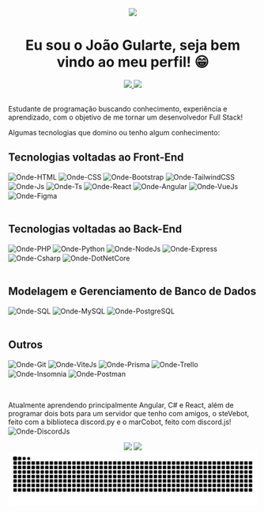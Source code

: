 <div align="center">
  <img src="https://64.media.tumblr.com/a3db7a72abff23d4e23146d8d7c8f33d/tumblr_pabqogyXEH1txj8weo4_540.gifv" height="165em"/>
</div>

<h1 align="center"> Eu sou o João Gularte, seja bem vindo ao meu perfil! 😁 </h1>

<div align="center">
  <a href="https://github.com/ondejoaogularte">
  <img height="165em" src="https://github-readme-stats.vercel.app/api?username=ondejoaogularte&show_icons=true&theme=aura&include_all_commits=true&count_private=true"/>
  <img height="165em" src="https://github-readme-stats.vercel.app/api/top-langs/?username=ondejoaogularte&layout=donut&langs_count=8&theme=aura"/></a>
</div>

<br>

Estudante de programação buscando conhecimento, experiência e aprendizado, com o objetivo de me tornar um desenvolvedor Full Stack!

Algumas tecnologias que domino ou tenho algum conhecimento:

## Tecnologias voltadas ao Front-End

<div style="display: inline_block">
  <img align="center" alt="Onde-HTML" height="30" width="40" src="https://cdn.jsdelivr.net/gh/devicons/devicon@latest/icons/html5/html5-original.svg">
  <img align="center" alt="Onde-CSS" height="30" width="40" src="https://cdn.jsdelivr.net/gh/devicons/devicon@latest/icons/css3/css3-original.svg">
  <img align="center" alt="Onde-Bootstrap" height="30" width="40" src="https://cdn.jsdelivr.net/gh/devicons/devicon@latest/icons/bootstrap/bootstrap-original.svg">
  <img align="center" alt="Onde-TailwindCSS" height="30" width="40" src="https://cdn.jsdelivr.net/gh/devicons/devicon@latest/icons/tailwindcss/tailwindcss-original.svg">
  <img align="center" alt="Onde-Js" height="30" width="40" src="https://cdn.jsdelivr.net/gh/devicons/devicon@latest/icons/javascript/javascript-original.svg">
  <img align="center" alt="Onde-Ts" height="30" width="40" src="https://cdn.jsdelivr.net/gh/devicons/devicon@latest/icons/typescript/typescript-original.svg">
  <img align="center" alt="Onde-React" height="30" width="40" src="https://cdn.jsdelivr.net/gh/devicons/devicon@latest/icons/react/react-original.svg">
  <img align="center" alt="Onde-Angular" height="30" width="40" src="https://cdn.jsdelivr.net/gh/devicons/devicon@latest/icons/angular/angular-original.svg">
  <img align="center" alt="Onde-VueJs" height="30" width="40" src="https://cdn.jsdelivr.net/gh/devicons/devicon@latest/icons/vuejs/vuejs-original.svg">
  <img align="center" alt="Onde-Figma" height="30" width="40" src="https://cdn.jsdelivr.net/gh/devicons/devicon@latest/icons/figma/figma-original.svg">
</div><br>

## Tecnologias voltadas ao Back-End

<div style="display: inline_block">
  <img align="center" alt="Onde-PHP" height="30" width="40" src="https://cdn.jsdelivr.net/gh/devicons/devicon@latest/icons/php/php-original.svg">
  <img align="center" alt="Onde-Python" height="30" width="40" src="https://cdn.jsdelivr.net/gh/devicons/devicon@latest/icons/python/python-original.svg">
  <img align="center" alt="Onde-NodeJs" height="30" width="40" src="https://cdn.jsdelivr.net/gh/devicons/devicon@latest/icons/nodejs/nodejs-original.svg">
  <img align="center" alt="Onde-Express" height="30" width="40" src="https://cdn.jsdelivr.net/gh/devicons/devicon@latest/icons/express/express-original.svg">
  <img align="center" alt="Onde-Csharp" height="30" width="40" src="https://cdn.jsdelivr.net/gh/devicons/devicon@latest/icons/csharp/csharp-original.svg">
  <img align="center" alt="Onde-DotNetCore" height="30" width="40" src="https://cdn.jsdelivr.net/gh/devicons/devicon@latest/icons/dotnetcore/dotnetcore-original.svg">
</div><br>

## Modelagem e Gerenciamento de Banco de Dados

<div style="display: inline_block">
  <img align="center" alt="Onde-SQL" height="30" width="40" src="https://cdn.jsdelivr.net/gh/devicons/devicon@latest/icons/azuresqldatabase/azuresqldatabase-original.svg">
  <img align="center" alt="Onde-MySQL" height="30" width="40" src="https://cdn.jsdelivr.net/gh/devicons/devicon@latest/icons/mysql/mysql-original.svg">
  <img align="center" alt="Onde-PostgreSQL" height="30" width="40" src="https://cdn.jsdelivr.net/gh/devicons/devicon@latest/icons/postgresql/postgresql-original.svg">
</div><br>

## Outros

<div style="display: inline_block">
  <img align="center" alt="Onde-Git" height="30" width="40" src="https://cdn.jsdelivr.net/gh/devicons/devicon@latest/icons/git/git-original.svg">
  <img align="center" alt="Onde-ViteJs" height="30" width="40" src="https://cdn.jsdelivr.net/gh/devicons/devicon@latest/icons/vitejs/vitejs-original.svg">
  <img align="center" alt="Onde-Prisma" height="30" width="40" src="https://cdn.jsdelivr.net/gh/devicons/devicon@latest/icons/prisma/prisma-original.svg">
  <img align="center" alt="Onde-Trello" height="30" width="40" src="https://cdn.jsdelivr.net/gh/devicons/devicon@latest/icons/trello/trello-original.svg">
  <img align="center" alt="Onde-Insomnia" height="30" width="40" src="https://cdn.jsdelivr.net/gh/devicons/devicon@latest/icons/insomnia/insomnia-original.svg">
  <img align="center" alt="Onde-Postman" height="30" width="40" src="https://cdn.jsdelivr.net/gh/devicons/devicon@latest/icons/postman/postman-original.svg">
</div><br>
  
##

Atualmente aprendendo principalmente Angular, C# e React, além de programar dois bots para um servidor que tenho com amigos, o steVebot, feito com a biblioteca discord.py e o marCobot, feito com discord.js!
<img align="center" alt="Onde-DiscordJs" height="30" width="40" src="https://cdn.jsdelivr.net/gh/devicons/devicon@latest/icons/discordjs/discordjs-original.svg">

<div align="center"> 
  <a href="https://www.instagram.com/joaogularte_/" target="_blank"><img src="https://img.shields.io/badge/-Instagram-%23E4405F?style=for-the-badge&logo=instagram&logoColor=white"></a>
  <a href="https://www.linkedin.com/in/joaogularte/" target="_blank"><img src="https://img.shields.io/badge/LinkedIn-0077B5?style=for-the-badge&logo=linkedin&logoColor=white"></a>
</div>

<div align="center">
  <picture>
    <source media="(prefers-color-scheme: dark)" srcset="https://raw.githubusercontent.com/ondejoaogularte/ondejoaogularte/output/github-contribution-grid-snake-dark.svg">
    <source media="(prefers-color-scheme: light)" srcset="https://raw.githubusercontent.com/ondejoaogularte/ondejoaogularte/output/github-contribution-grid-snake.svg">
    <img alt="github contribution grid snake animation" src="https://raw.githubusercontent.com/ondejoaogularte/ondejoaogularte/output/github-contribution-grid-snake.svg">
  </picture>
</div>
